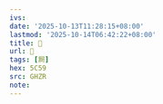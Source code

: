 ```yaml
---
ivs:
date: '2025-10-13T11:28:15+08:00'
lastmod: '2025-10-14T06:42:22+08:00'
title: 󰜍
url: 󰜍
tags: [屙]
hex: 5C59
src: GHZR
note:
---
```

